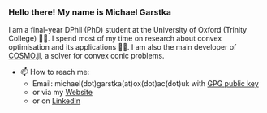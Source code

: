 ### Hello there! My name is Michael Garstka 
I am a final-year DPhil (PhD) student at the University of Oxford (Trinity College) 👨‍🎓.
I spend most of my time on research about convex optimisation and its applications 👨‍💻. I am also the main developer of [COSMO.jl](https://github.com/oxfordcontrol/COSMO.jl), a solver for convex conic problems.



- 📫 How to reach me: 
    - Email: michael(dot)garstka(at)ox(dot)ac(dot)uk with [GPG public key](https://keys.openpgp.org/search?q=michael.garstka@eng.ox.ac.uk)
    - or via my [Website](https://migarstka.github.io/)
    - or on [LinkedIn](http://www.linkedin.com/in/michaelgarstka/) 

